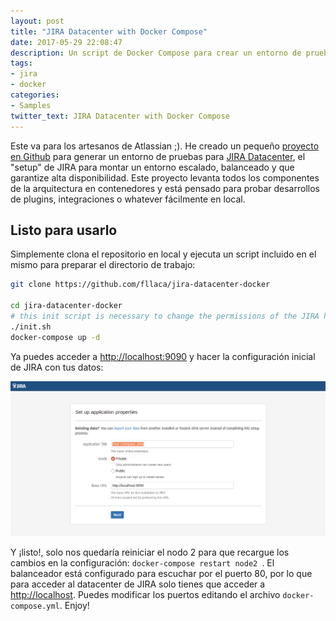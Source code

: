 ```yaml
---
layout: post
title: "JIRA Datacenter with Docker Compose"
date: 2017-05-29 22:08:47
description: Un script de Docker Compose para crear un entorno de pruebas de JIRA Datacenter
tags:
- jira
- docker
categories:
- Samples
twitter_text: JIRA Datacenter with Docker Compose
---
```


Este va para los artesanos de Atlassian ;). He creado un pequeño [proyecto en Github](https://github.com/fllaca/jira-datacenter-docker) para generar un entorno de pruebas para [JIRA Datacenter](https://confluence.atlassian.com/adminjiraserver071/installing-jira-data-center-802592197.html), el "setup" de JIRA para montar un entorno escalado, balanceado y que garantize alta disponibilidad. Este proyecto levanta todos los componentes de la arquitectura en contenedores y está pensado para probar desarrollos de plugins, integraciones o whatever fácilmente en local.

## Listo para usarlo

Simplemente clona el repositorio en local y ejecuta un script incluido en el mismo para preparar el directorio de trabajo:

```bash
git clone https://github.com/fllaca/jira-datacenter-docker

cd jira-datacenter-docker
# this init script is necessary to change the permissions of the JIRA home folders so the JIRA daemon can write to them
./init.sh
docker-compose up -d
```

Ya puedes acceder a [http://localhost:9090](http://localhost:9090) y hacer la configuración inicial de JIRA con tus datos:

![Initial JIRA setup](/assets/img/jira-setup.png)

Y ¡listo!, solo nos quedaría reiniciar el nodo 2 para que recargue los cambios en la configuración: `docker-compose restart node2 `. El balanceador está configurado para escuchar por el puerto 80, por lo que para acceder al datacenter de JIRA solo tienes que acceder a [http://localhost](http://localhost). Puedes modificar los puertos editando el archivo `docker-compose.yml`. Enjoy!

